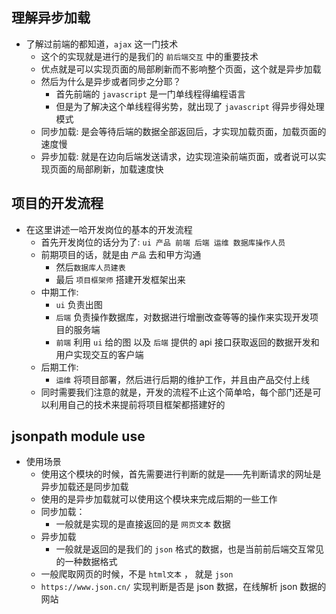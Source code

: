 ## 理解异步加载
* 了解过前端的都知道，`ajax` 这一门技术
  * 这个的实现就是进行的是我们的 `前后端交互` 中的重要技术
  * 优点就是可以实现页面的局部刷新而不影响整个页面，这个就是异步加载
  * 然后为什么是异步或者同步之分耶？
    * 首先前端的 `javascript` 是一门单线程得编程语言
    * 但是为了解决这个单线程得劣势，就出现了 `javascript` 得异步得处理模式
  * 同步加载: 是会等待后端的数据全部返回后，才实现加载页面，加载页面的速度慢
  * 异步加载: 就是在边向后端发送请求，边实现渲染前端页面，或者说可以实现页面的局部刷新，加载速度快


## 项目的开发流程
* 在这里讲述一哈开发岗位的基本的开发流程
  * 首先开发岗位的话分为了: `ui 产品 前端 后端 运维 数据库操作人员`
  * 前期项目的话，就是由 `产品` 去和甲方沟通
    * 然后`数据库人员建表`
    * 最后 `项目框架师` 搭建开发框架出来
  * 中期工作:
    * `ui` 负责出图
    * `后端` 负责操作数据库，对数据进行增删改查等等的操作来实现开发项目的服务端
    * `前端` 利用 `ui` 给的图 以及 `后端` 提供的 api 接口获取返回的数据开发和用户实现交互的客户端
  * 后期工作:
    * `运维` 将项目部署，然后进行后期的维护工作，并且由产品交付上线
  * 同时需要我们注意的就是，开发的流程不止这个简单哈，每个部门还是可以利用自己的技术来提前将项目框架都搭建好的


## jsonpath module use
* 使用场景
  * 使用这个模块的时候，首先需要进行判断的就是——先判断请求的网址是异步加载还是同步加载
  * 使用的是异步加载就可以使用这个模块来完成后期的一些工作
  * 同步加载： 
    * 一般就是实现的是直接返回的是 `网页文本` 数据
  * 异步加载
    * 一般就是返回的是我们的 `json` 格式的数据，也是当前前后端交互常见的一种数据格式
  * 一般爬取网页的时候，不是 `html文本` ， 就是 `json`
  * `https://www.json.cn/` 实现判断是否是 json 数据，在线解析 json 数据的网站